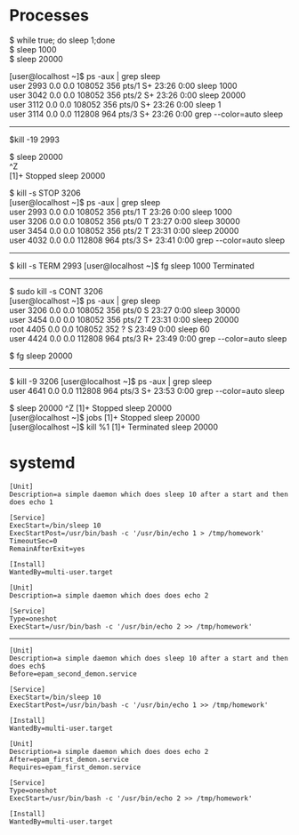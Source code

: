 # Processes

$ while true; do sleep 1;done <br/>
$ sleep 1000 <br/>
$ sleep 20000 <br/>

[user@localhost ~]$ ps -aux | grep sleep <br/>
user       2993  0.0  0.0 108052   356 pts/1    S+   23:26   0:00 sleep 1000 <br/>
user       3042  0.0  0.0 108052   356 pts/2    S+   23:26   0:00 sleep 20000 <br/>
user       3112  0.0  0.0 108052   356 pts/0    S+   23:26   0:00 sleep 1 <br/>
user       3114  0.0  0.0 112808   964 pts/3    S+   23:26   0:00 grep --color=auto sleep <br/>


------------------------
$kill -19 2993 <br/>

$ sleep 20000 <br/>
^Z <br/>
[1]+  Stopped                 sleep 20000  <br/>


$ kill -s STOP 3206 <br/>
[user@localhost ~]$ ps -aux | grep sleep <br/>
user       2993  0.0  0.0 108052   356 pts/1    T    23:26   0:00 sleep 1000  <br/>
user       3206  0.0  0.0 108052   356 pts/0    T    23:27   0:00 sleep 30000 <br/>
user       3454  0.0  0.0 108052   356 pts/2    T    23:31   0:00 sleep 20000 <br/>
user       4032  0.0  0.0 112808   964 pts/3    S+   23:41   0:00 grep --color=auto sleep <br/>


---------------------
$ kill  -s TERM 2993
[user@localhost ~]$ fg
sleep 1000
Terminated

---------------------
 
$ sudo kill -s CONT 3206 <br/>
[user@localhost ~]$ ps -aux | grep sleep <br/>
user       3206  0.0  0.0 108052   356 pts/0    S    23:27   0:00 sleep 30000  <br/>
user       3454  0.0  0.0 108052   356 pts/2    T    23:31   0:00 sleep 20000 <br/>
root       4405  0.0  0.0 108052   352 ?        S    23:49   0:00 sleep 60 <br/>
user       4424  0.0  0.0 112808   964 pts/3    R+   23:49   0:00 grep --color=auto sleep <br/>

$ fg
sleep 20000


------------------

$ kill -9 3206
[user@localhost ~]$ ps -aux | grep sleep <br/> 
user       4641  0.0  0.0 112808   964 pts/3    S+   23:53   0:00 grep --color=auto sleep <br/>


$ sleep 20000
^Z
[1]+  Stopped                 sleep 20000 <br/>
[user@localhost ~]$ jobs
[1]+  Stopped                 sleep 20000 <br/>
[user@localhost ~]$ kill %1
[1]+  Terminated              sleep 20000 <br/>


# systemd

```
[Unit]
Description=a simple daemon which does sleep 10 after a start and then does echo 1

[Service]
ExecStart=/bin/sleep 10
ExecStartPost=/usr/bin/bash -c '/usr/bin/echo 1 > /tmp/homework'
TimeoutSec=0
RemainAfterExit=yes

[Install]
WantedBy=multi-user.target
```


```
[Unit]
Description=a simple daemon which does does echo 2

[Service]
Type=oneshot
ExecStart=/usr/bin/bash -c '/usr/bin/echo 2 >> /tmp/homework'
```
---------------
```
[Unit]
Description=a simple daemon which does sleep 10 after a start and then does ech$
Before=epam_second_demon.service

[Service]
ExecStart=/bin/sleep 10
ExecStartPost=/usr/bin/bash -c '/usr/bin/echo 1 >> /tmp/homework'

[Install]
WantedBy=multi-user.target
```


```
[Unit]
Description=a simple daemon which does does echo 2
After=epam_first_demon.service
Requires=epam_first_demon.service

[Service]
Type=oneshot
ExecStart=/usr/bin/bash -c '/usr/bin/echo 2 >> /tmp/homework'

[Install]
WantedBy=multi-user.target
```
